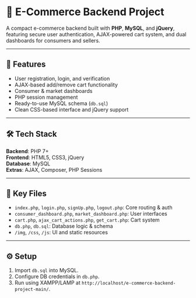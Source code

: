 # 🛒 E-Commerce Backend Project

A compact e-commerce backend built with **PHP**, **MySQL**, and **jQuery**, featuring secure user authentication, AJAX-powered cart system, and dual dashboards for consumers and sellers.

---

## 🚀 Features

- User registration, login, and verification
- AJAX-based add/remove cart functionality
- Consumer & market dashboards
- PHP session management
- Ready-to-use MySQL schema (`db.sql`)
- Clean CSS-based interface and jQuery support

---

## 🛠️ Tech Stack

**Backend**: PHP 7+  
**Frontend**: HTML5, CSS3, jQuery  
**Database**: MySQL  
**Extras**: AJAX, Composer, PHP Sessions

---

## 📁 Key Files

- `index.php`, `login.php`, `signUp.php`, `logout.php`: Core routing & auth
- `consumer_dashboard.php`, `market_dashboard.php`: User interfaces
- `cart.php`, `ajax_cart_actions.php`, `get_cart.php`: Cart system
- `db.php`, `db.sql`: Database logic & schema
- `/img`, `/css`, `/js`: UI and static resources

---

## ⚙️ Setup

1. Import `db.sql` into MySQL.
2. Configure DB credentials in `db.php`.
3. Run using XAMPP/LAMP at `http://localhost/e-commerce-backend-project-main/`.
